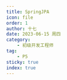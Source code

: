 ```yaml
---
title: SpringJPA
icon: file
order: 1
author: 十七
date: 2023-06-15 周四
category:
	- 初级开发工程师
tag:
	- P5
sticky: true
index: true
---
```

